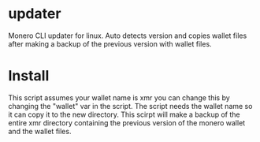 # updater
Monero CLI updater for linux. Auto detects version and copies wallet files after making a backup of the previous version with wallet files.

# Install
This script assumes your wallet name is xmr you can change this by changing the "wallet" var in the script. The script needs the wallet name so it can copy it to the new directory. This scirpt will make a backup of the entire xmr directory containing the previous version of the monero wallet and the wallet files.

